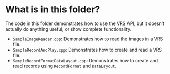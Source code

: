 # What is in this folder?

The code in this folder demonstrates how to use the VRS API, but it doesn't
actually do anything useful, or show complete functionality.

- `SampleImageReader.cpp`: Demonstrates how to read the images in a VRS file.
- `SampleRecordAndPlay.cpp`: Demonstrates how to create and read a VRS file.
- `SampleRecordFormatDataLayout.cpp`: Demonstrates how to create and read
  records using `RecordFormat` and `DataLayout`.
